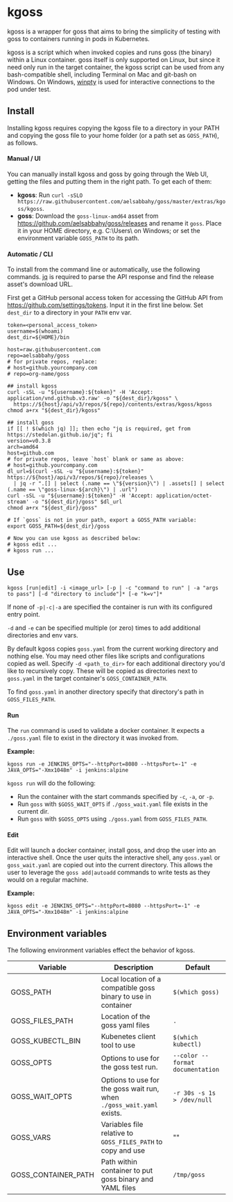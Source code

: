 # kgoss

kgoss is a wrapper for goss that aims to bring the simplicity of testing
with goss to containers running in pods in Kubernetes.

kgoss is a script which when invoked copies and runs goss (the binary) within a
Linux container. goss itself is only supported on Linux, but since it need only
run in the target container, the kgoss script can be used from any
bash-compatible shell, including Terminal on Mac and git-bash on Windows. On
Windows, [winpty][] is used for interactive connections to the pod under test.

[winpty]: https://github.com/rprichard/winpty

## Install

Installing kgoss requires copying the kgoss file to a directory in your PATH
and copying the goss file to your home folder (or a path set as `GOSS_PATH`),
as follows.

#### Manual / UI

You can manually install kgoss and goss by going through the Web UI, getting
the files and putting them in the right path. To get each of them:

* **kgoss**: Run `curl -sSLO
	https://raw.githubusercontent.com/aelsabbahy/goss/master/extras/kgoss/kgoss`.
* **goss**: Download the `goss-linux-amd64` asset from
  <https://github.com/aelsabbahy/goss/releases> and rename it `goss`. Place it
  in your HOME directory, e.g. C:\\Users\\<username> on Windows; or set the
  environment variable `GOSS_PATH` to its path.

#### Automatic / CLI

To install from the command line or automatically, use the following commands.
[jq][] is required to parse the API response and find the release asset's
download URL.

[jq]: https://stedolan.github.io/jq

First get a GitHub personal access token for accessing the GitHub API from
<https://github.com/settings/tokens>. Input it in the first
line below. Set `dest_dir` to a directory in your `PATH` env var.

```
token=<personal_access_token>
username=$(whoami)
dest_dir=${HOME}/bin

host=raw.githubusercontent.com
repo=aelsabbahy/goss
# for private repos, replace:
# host=github.yourcompany.com
# repo=org-name/goss

## install kgoss
curl -sSL -u "${username}:${token}" -H 'Accept: application/vnd.github.v3.raw' -o "${dest_dir}/kgoss" \
  https://${host}/api/v3/repos/${repo}/contents/extras/kgoss/kgoss
chmod a+rx "${dest_dir}/kgoss"

## install goss
if [[ ! $(which jq) ]]; then echo "jq is required, get from https://stedolan.github.io/jq"; fi
version=v0.3.8
arch=amd64
host=github.com
# for private repos, leave `host` blank or same as above:
# host=github.yourcompany.com
dl_url=$(curl -sSL -u "${username}:${token}" https://${host}/api/v3/repos/${repo}/releases \
  | jq -r ".[] | select (.name == \"${version}\") | .assets[] | select (.name == \"goss-linux-${arch}\") | .url")
curl -sSL -u "${username}:${token}" -H 'Accept: application/octet-stream' -o "${dest_dir}/goss" $dl_url
chmod a+rx "${dest_dir}/goss"

# If `goss` is not in your path, export a GOSS_PATH variable:
export GOSS_PATH=${dest_dir}/goss

# Now you can use kgoss as described below:
# kgoss edit ...
# kgoss run ...
```

## Use

`kgoss [run|edit] -i <image_url> [-p | -c "command to run" | -a "args to pass"] [-d "directory to include"]* [-e "k=v"]*`

If none of `-p|-c|-a` are specified the container is run with its configured entry point.

`-d` and `-e` can be specified multiple (or zero) times to add additional
directories and env vars.

By default kgoss copies `goss.yaml` from the current working directory and
nothing else. You may need other files like scripts and configurations copied
as well. Specify `-d <path_to_dir>` for each additional directory you'd like
to recursively copy. These will be copied as directories next to `goss.yaml`
in the target container's `GOSS_CONTAINER_PATH`.

To find `goss.yaml` in another directory specify that directory's path in `GOSS_FILES_PATH`.

#### Run

The `run` command is used to validate a docker container. It expects a
`./goss.yaml` file to exist in the directory it was invoked from.

**Example:**

`kgoss run -e JENKINS_OPTS="--httpPort=8080 --httpsPort=-1" -e JAVA_OPTS="-Xmx1048m" -i jenkins:alpine`

`kgoss run` will do the following:
* Run the container with the start commands specified by `-c`, `-a`, or `-p`.
* Run `goss` with `$GOSS_WAIT_OPTS` if `./goss_wait.yaml` file exists in the current dir.
* Run `goss` with `$GOSS_OPTS` using `./goss.yaml` from `GOSS_FILES_PATH`.

#### Edit

Edit will launch a docker container, install goss, and drop the user into an
interactive shell. Once the user quits the interactive shell, any `goss.yaml`
or `goss_wait.yaml` are copied out into the current directory. This allows the
user to leverage the `goss add|autoadd` commands to write tests as they would
on a regular machine.

**Example:**

`kgoss edit -e JENKINS_OPTS="--httpPort=8080 --httpsPort=-1" -e JAVA_OPTS="-Xmx1048m" -i jenkins:alpine`

## Environment variables

The following environment variables effect the behavior of kgoss.

Variable | Description | Default
---------|-------------|--------
GOSS\_PATH | Local location of a compatible goss binary to use in container | `$(which goss)`
GOSS\_FILES\_PATH | Location of the goss yaml files | `.`
GOSS\_KUBECTL\_BIN | Kubenetes client tool to use | `$(which kubectl)`
GOSS\_OPTS | Options to use for the goss test run. | `--color --format documentation`
GOSS\_WAIT\_OPTS | Options to use for the goss wait run, when `./goss_wait.yaml` exists. | `-r 30s -s 1s > /dev/null`
GOSS\_VARS | Variables file relative to `GOSS_FILES_PATH` to copy and use | ""
GOSS\_CONTAINER\_PATH | Path within container to put goss binary and YAML files | `/tmp/goss`
